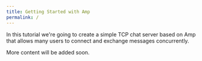 ```yaml
---
title: Getting Started with Amp
permalink: /
---
```

In this tutorial we're going to create a simple TCP chat server based on Amp that allows many users to connect and exchange messages concurrently.

More content will be added soon.
